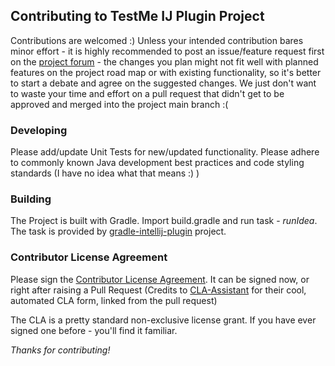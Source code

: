 ## Contributing to TestMe IJ Plugin Project

Contributions are welcomed :)
Unless your intended contribution bares minor effort - it is highly recommended to post an issue/feature request first on the [project forum](https://weirddev.com/forum#!/testme) -
the changes you plan might not fit well with planned features on the project road map or with existing functionality, so it's better to start a debate and agree on the suggested changes.
We just don't want to waste your time and effort on a pull request that didn't get to be approved and merged into the project main branch :(

### Developing
Please add/update Unit Tests for new/updated functionality. Please adhere to commonly known Java development best practices and code styling standards (I have no idea what that means :) ) 


### Building

The Project is built with Gradle. Import build.gradle and run task - _runIdea_. The task is provided by [gradle-intellij-plugin](https://github.com/JetBrains/gradle-intellij-plugin) project.  


### Contributor License Agreement

Please sign the [Contributor License Agreement](https://cla-assistant.io/wrdv/testme-idea). 
It can be signed now, or right after raising a Pull Request (Credits to [CLA-Assistant](https://github.com/cla-assistant/cla-assistant) for their cool, automated CLA form, linked from the pull request)
 
The CLA is a pretty standard non-exclusive license grant. If you have ever signed one before - you'll find it familiar.

*Thanks for contributing!*